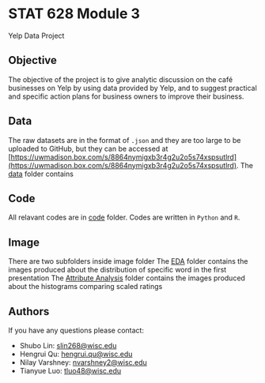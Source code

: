 # STAT 628 Module 3
Yelp Data Project

## Objective
The objective of the project is to give analytic discussion on the café 
businesses on Yelp by using data provided by Yelp, and to suggest practical and 
specific action plans for business owners to improve their business.

## Data

The raw datasets are in the format of `.json` and they are too large to be uploaded to GitHub, but they can be accessed at [https://uwmadison.box.com/s/8864nymigxb3r4g2u2o5s74xspsutlrd](https://uwmadison.box.com/s/8864nymigxb3r4g2u2o5s74xspsutlrd).
The [data]() folder contains 


## Code
All relavant codes are in [code]() folder. Codes are written in `Python` and `R`. 

## Image
There are two subfolders inside image folder
The [EDA](https://github.com/JumpyJumpy/stat628-module3/tree/master/image/EDA) folder contains the images produced about the distribution of specific word in the first presentation
The [Attribute Analysis]() folder contains the images produced about the histograms comparing scaled ratings

## Authors
If you have any questions please contact:  
- Shubo Lin: slin268@wisc.edu  
- Hengrui Qu: hengrui.qu@wisc.edu  
- Nilay Varshney: nvarshney2@wisc.edu  
- Tianyue Luo: tluo48@wisc.edu  

